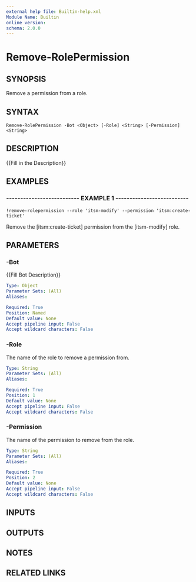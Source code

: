 ```yaml
---
external help file: Builtin-help.xml
Module Name: Builtin
online version: 
schema: 2.0.0
---
```


# Remove-RolePermission

## SYNOPSIS
Remove a permission from a role.

## SYNTAX

```
Remove-RolePermission -Bot <Object> [-Role] <String> [-Permission] <String>
```

## DESCRIPTION
{{Fill in the Description}}

## EXAMPLES

### -------------------------- EXAMPLE 1 --------------------------
```
!remove-rolepermission --role 'itsm-modify' --permission 'itsm:create-ticket'
```

Remove the \[itsm:create-ticket\] permission from the \[itsm-modify\] role.

## PARAMETERS

### -Bot
{{Fill Bot Description}}

```yaml
Type: Object
Parameter Sets: (All)
Aliases: 

Required: True
Position: Named
Default value: None
Accept pipeline input: False
Accept wildcard characters: False
```

### -Role
The name of the role to remove a permission from.

```yaml
Type: String
Parameter Sets: (All)
Aliases: 

Required: True
Position: 1
Default value: None
Accept pipeline input: False
Accept wildcard characters: False
```

### -Permission
The name of the permission to remove from the role.

```yaml
Type: String
Parameter Sets: (All)
Aliases: 

Required: True
Position: 2
Default value: None
Accept pipeline input: False
Accept wildcard characters: False
```

## INPUTS

## OUTPUTS

## NOTES

## RELATED LINKS

